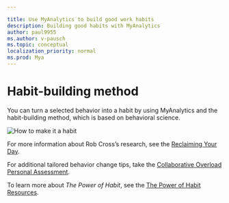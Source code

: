 ```yaml
---

title: Use MyAnalytics to build good work habits
description: Building good habits with MyAnalytics
author: paul9955
ms.author: v-pausch
ms.topic: conceptual
localization_priority: normal 
ms.prod: Mya
---
```


# Habit-building method

You can turn a selected behavior into a habit by using MyAnalytics and the habit-building method, which is based on behavioral science.

![How to make it a habit](../../../Images/MyA/use/how-to-make-it-a-habit.png)

For more information about Rob Cross’s research, see the [Reclaiming Your Day](https://www.robcross.org/wp-content/uploads/2017/10/reducing-collaborative-overload-how-efficient-collaborators-reclaim-time-connected-commons.pdf).

For additional tailored behavior change tips, take the [Collaborative Overload Personal Assessment](https://www.networkassessments.org/).

To learn more about _The Power of Habit_, see the [The Power of Habit Resources](http://charlesduhigg.com/resources/).
